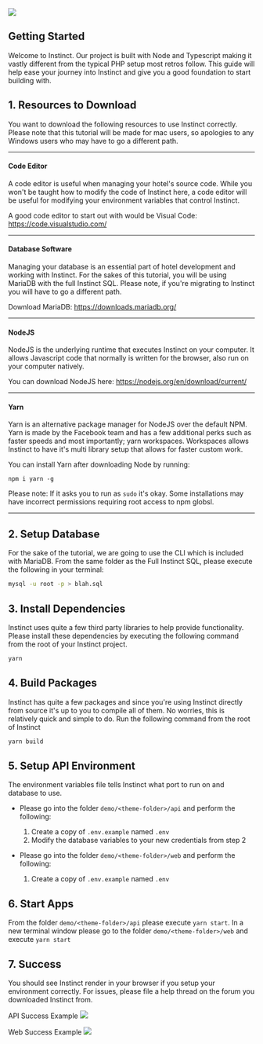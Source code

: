 <img src="https://i.imgur.com/gOi5doh.png"/>

## Getting Started
Welcome to Instinct.  Our project is built with Node and Typescript making it vastly different from the typical PHP setup most retros follow.
This guide will help ease your journey into Instinct and give you a good foundation to start building with.

## 1. Resources to Download
You want to download the following resources to use Instinct correctly.  Please note that this tutorial will be made for mac users, so apologies
to any Windows users who may have to go a different path.
<hr/>

#### Code Editor
A code editor is useful when managing your hotel's source code.  While you won't be taught how to modify the code of Instinct here,
a code editor will be useful for modifying your environment variables that control Instinct.

A good code editor to start out with would be Visual Code: https://code.visualstudio.com/
<hr/>

#### Database Software
Managing your database is an essential part of hotel development and working with Instinct.  For the sakes of this tutorial, you will 
be using MariaDB with the full Instinct SQL.  Please note, if you're migrating to Instinct you will have to go a different path.

Download MariaDB: https://downloads.mariadb.org/

<hr/>

#### NodeJS
NodeJS is the underlying runtime that executes Instinct on your computer.  It allows Javascript code that normally is written for the browser,
also run on your computer natively.  

You can download NodeJS here: https://nodejs.org/en/download/current/
<hr/>

#### Yarn
Yarn is an alternative package manager for NodeJS over the default NPM.  Yarn is made by the Facebook team and has a few additional perks
such as faster speeds and most importantly; yarn workspaces.  Workspaces allows Instinct to have it's multi library setup that allows for
faster custom work.

You can install Yarn after downloading Node by running:
 ```
npm i yarn -g
 ```
Please note: If it asks you to run as `sudo` it's okay.  Some installations may have incorrect permissions requiring root access to npm globsl.
<hr />

## 2. Setup Database
For the sake of the tutorial, we are going to use the CLI which is included with MariaDB.  From the same folder as
the Full Instinct SQL, please execute the following in your terminal:
```bash
mysql -u root -p > blah.sql
```

## 3. Install Dependencies
Instinct uses quite a few third party libraries to help provide functionality.  Please install these dependencies by executing the following
command from the root of your Instinct project.
```bash
yarn
```

## 4. Build Packages
Instinct has quite a few packages and since you're using Instinct directly from source it's up to you to compile all of them.  No worries, this is
relatively quick and simple to do.  Run the following command from the root of Instinct
```bash
yarn build
```


## 5. Setup API Environment
The environment variables file tells Instinct what port to run on and database to use.

*  Please go into the folder `demo/<theme-folder>/api` and perform the following:
    1. Create a copy of `.env.example` named `.env` 
    2. Modify the database variables to your new credentials from step 2

* Please go into the folder `demo/<theme-folder>/web` and perform the following:
    1. Create a copy of `.env.example` named `.env` 

## 6. Start Apps
From the folder `demo/<theme-folder>/api` please execute `yarn start`.  In a new terminal window please go to the folder `demo/<theme-folder>/web` and execute
`yarn start`

## 7. Success
You should see Instinct render in your browser if you setup your environment correctly.  For issues, please file a help thread on the forum
you downloaded Instinct from.

API Success Example
<img src="https://i.imgur.com/A5d7yO6.png" />

Web Success Example
<img src="https://i.imgur.com/QU6awJ1.png" />
